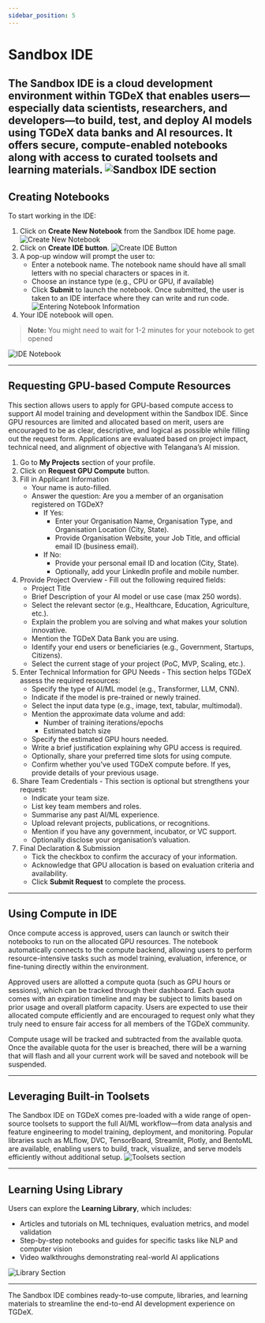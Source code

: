 ```yaml
---
sidebar_position: 5
---
```


# Sandbox IDE

The Sandbox IDE is a cloud development environment within TGDeX that enables users—especially data scientists, researchers, and developers—to build, test, and deploy AI models using TGDeX data banks and AI resources. It offers secure, compute-enabled notebooks along with access to curated toolsets and learning materials.
![Sandbox IDE section](img/fig_sandbox_ide_section.png)
---

## Creating Notebooks

To start working in the IDE:
1. Click on **Create New Notebook** from the Sandbox IDE home page.
   ![Create New Notebook](./img/fig_sandbox_create_new_notebook.png)
2. Click on **Create IDE button**.
   ![Create IDE Button](./img/fig_sandbox_create_ide_button.png)
3. A pop-up window will prompt the user to:
   - Enter a notebook name. The notebook name should have all small letters with no special characters or spaces in it.
   - Choose an instance type (e.g., CPU or GPU, if available)
   - Click **Submit** to launch the notebook. Once submitted, the user is taken to an IDE interface where they can write and run code.
![Entering Notebook Information](./img/fig_sandbox_entering_notebook_information.png)
4. Your IDE notebook will open.
> **Note:** You might need to wait for 1-2 minutes for your notebook to get opened

![IDE Notebook](./img/fig_sandbox_ide_notebook.png)

---

## Requesting GPU-based Compute Resources

This section allows users to apply for GPU-based compute access to support AI model training and development within the Sandbox IDE. Since GPU resources are limited and allocated based on merit, users are encouraged to be as clear, descriptive, and logical as possible while filling out the request form. Applications are evaluated based on project impact, technical need, and alignment of objective with Telangana’s AI mission.
1. Go to **My Projects** section of your profile.
2. Click on **Request GPU Compute** button.
3. Fill in Applicant Information
   - Your name is auto-filled.
   - Answer the question: Are you a member of an organisation registered on TGDeX?
     - If Yes:
       - Enter your Organisation Name, Organisation Type, and Organisation Location (City, State).
       - Provide Organisation Website, your Job Title, and official email ID (business email).
     - If No:
       - Provide your personal email ID and location (City, State).
       - Optionally, add your LinkedIn profile and mobile number.
4. Provide Project Overview - Fill out the following required fields:
   - Project Title
   - Brief Description of your AI model or use case (max 250 words).
   - Select the relevant sector (e.g., Healthcare, Education, Agriculture, etc.).
   - Explain the problem you are solving and what makes your solution innovative.
   - Mention the TGDeX Data Bank you are using.
   - Identify your end users or beneficiaries (e.g., Government, Startups, Citizens).
   - Select the current stage of your project (PoC, MVP, Scaling, etc.).
5. Enter Technical Information for GPU Needs - This section helps TGDeX assess the required resources:
   - Specify the type of AI/ML model (e.g., Transformer, LLM, CNN).
   - Indicate if the model is pre-trained or newly trained.
   - Select the input data type (e.g., image, text, tabular, multimodal).
   - Mention the approximate data volume and add:
     - Number of training iterations/epochs
     - Estimated batch size
   - Specify the estimated GPU hours needed.
   - Write a brief justification explaining why GPU access is required.
   - Optionally, share your preferred time slots for using compute.
   - Confirm whether you've used TGDeX compute before. If yes, provide details of your previous usage.
6. Share Team Credentials - This section is optional but strengthens your request:
   - Indicate your team size.
   - List key team members and roles.
   - Summarise any past AI/ML experience.
   - Upload relevant projects, publications, or recognitions.
   - Mention if you have any government, incubator, or VC support.
   - Optionally disclose your organisation’s valuation.
7. Final Declaration & Submission
   - Tick the checkbox to confirm the accuracy of your information.
   - Acknowledge that GPU allocation is based on evaluation criteria and availability.
   - Click **Submit Request** to complete the process.
---

## Using Compute in IDE

Once compute access is approved, users can launch or switch their notebooks to run on the allocated GPU resources. The notebook automatically connects to the compute backend, allowing users to perform resource-intensive tasks such as model training, evaluation, inference, or fine-tuning directly within the environment.

Approved users are allotted a compute quota (such as GPU hours or sessions), which can be tracked through their dashboard. Each quota comes with an expiration timeline and may be subject to limits based on prior usage and overall platform capacity. Users are expected to use their allocated compute efficiently and are encouraged to request only what they truly need to ensure fair access for all members of the TGDeX community.

Compute usage will be tracked and subtracted from the available quota. Once the available quota for the user is breached, there will be a warning that will flash and all your current work will be saved and notebook will be suspended.

<!-- ![Compute Quota Warning](./img/sandbox_compute_quota.png) -->

---

## Leveraging Built-in Toolsets

The Sandbox IDE on TGDeX comes pre-loaded with a wide range of open-source toolsets to support the full AI/ML workflow—from data analysis and feature engineering to model training, deployment, and monitoring. Popular libraries such as MLflow, DVC, TensorBoard, Streamlit, Plotly, and BentoML are available, enabling users to build, track, visualize, and serve models efficiently without additional setup.
![Toolsets section](./img/fig_toolsets_section.png)

---

## Learning Using Library

Users can explore the **Learning Library**, which includes:
- Articles and tutorials on ML techniques, evaluation metrics, and model validation
- Step-by-step notebooks and guides for specific tasks like NLP and computer vision
- Video walkthroughs demonstrating real-world AI applications

![Library Section](./img/fig_library_section.png)

---

The Sandbox IDE combines ready-to-use compute, libraries, and learning materials to streamline the end-to-end AI development experience on TGDeX.
